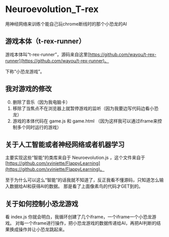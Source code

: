 # Neuroevolution_T-rex

用神经网络来训练个能自己玩chrome断线时的那个小恐龙的AI

## 游戏本体（t-rex-runner）

游戏本体叫“t-rex-runner”，源码来自这里[https://github.com/wayou/t-rex-runner](https://github.com/wayou/t-rex-runner)。

下称“小恐龙游戏”。

## 我对游戏的修改

0. 删除了音乐（因为我电脑卡）
0. 移除了当焦点不在浏览器上就暂停游戏的监听（因为我要边写代码边看小恐龙）
0. 游戏的本体代码在 game.js 和 game.html （因为这样我可以通过iframe来控制多个同时运行的游戏）

## 关于人工智能或者神经网络或者机器学习

主要实现这些“智能”的类库来自于 Neuroevolution.js ，这个文件来自于[https://github.com/xviniette/FlappyLearning](https://github.com/xviniette/FlappyLearning)。

至于为什么可以这么“智能”的话我就不知道了，反正我看不懂源码，只知道怎么输入数据给AI和获得AI的数据。
那是看了上面像素鸟的代码才GET到的。

## 关于如何控制小恐龙游戏

看 index.js 你就会明白，我循环创建了几个iframe，一个iframe一个小恐龙游戏。
对每一个iframe进行操作，把小恐龙游戏的数据传递给AI，再把AI判断的结果换成操作并让小恐龙跳起来。